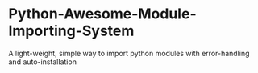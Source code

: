 # Python-Awesome-Module-Importing-System
A light-weight, simple way to import python modules with error-handling and auto-installation
